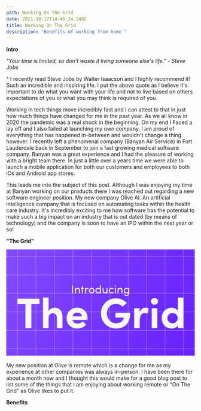```yaml
---
path: Working On The Grid
date: 2021-10-17T14:40:24.249Z
title: Working On The Grid
description: "Benefits of working from home "
---
```

**Intro**

*"Your time is limited, so don't waste it living someone else's life." - Steve Jobs*

^ I recently read Steve Jobs by Walter Isaacson and I highly recommend it! Such an incredible and inspiring life. I put the above quote as I believe it's important to do what you want with your life and not to live based on others expectations of you or what you may think is required of you. 

Working in tech things move incredibly fast and I can attest to that in just how much things have changed for me in the past year. As we all know in 2020 the pandemic was a real shock in the beginning. On my end I Faced a lay off and I also failed at launching my own company. I am proud of everything that has happened in-between and wouldn't change a thing however. I recently left a phenomenal company (Banyan Air Service) in Fort Lauderdale back in September to join a fast growing medical software company. Banyan was a great experience and I had the pleasure of working with a bright team there. In just a little over a years time we were able to launch a mobile application for both our customers and employees to both iOs and Android app stores. 

This leads me into the subject of this post. Although I was enjoying my time at Banyan working on our products there I was reached out regarding a new software engineer position. My new company Olive AI. An artificial intelligence company that is focused on automating tasks within the health care industry. It's incredibly exciting to me how software has the potential to make such a big impact on an industry that is out dated (by means of technology) and the company is soon to have an IPO within the next year or so! 

**"The Grid"**

![The Grid](../assets/the-grid.png "The Grid")

My new position at Olive is remote which is a change for me as my experience at other companies was always in-person. I have been there for about a month now and I thought this would make for a good blog post to list some of the things that I am enjoying about working remote or "On The Grid" as Olive likes to put it. 

**Benefits**